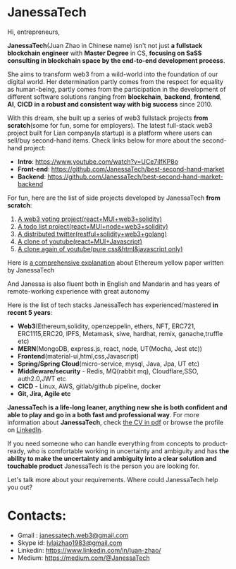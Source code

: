 # JanessaTech

Hi, entrepreneurs,

**JanessaTech**(Juan Zhao in Chinese name) isn't not just **a fullstack blockchain engineer** with **Master Degree** in CS, **focusing on SaSS consulting in blockchain space by the end-to-end development process**. 

She aims to transform web3 from a wild-world into the foundation of our digital world. Her determination partly comes from the respect for equality as human-being, partly comes from the participation in the development of different software solutions ranging from **blockchain**, **backend**, **frontend**, **AI**, **CICD** **in a robust and consistent way with big success** since 2010. 

With this dream, she built up a series of web3 fullstack projects **from scratch**(some for fun, some for employers). The latest full-stack web3 project built for Lian company(a startup) is a platform where users can sell/buy second-hand items. Check links below for more about the second-hand project: 
- **Intro**: https://www.youtube.com/watch?v=UCe7ilfKP8o
- **Front-end**: https://github.com/JanessaTech/best-second-hand-market
- **Backend**: https://github.com/JanessaTech/best-second-hand-market-backend

For fun, here are the list of side projects developed by JanessaTech **from scratch**:
1. [A web3 voting project(react+MUI+web3+solidity)](https://github.com/JanessaTech/exercises/tree/master/blockchain/my-dpps-home/my-voting)
2. [A todo list project(react+MUI+node+web3+solidity)](https://github.com/JanessaTech/exercises/tree/master/blockchain/my-dpps-home/todo)
3. [A distributed twitter(restful+solidity+web3+golang)](https://github.com/JanessaTech/mytwitter)
4. [A clone of youtube(react+MUI+Javascript)](https://github.com/JanessaTech/mui-youtube)
5. [A clone again of youtube(pure css&html&javascript only)](https://github.com/JanessaTech/exercises/tree/master/css%2Bdiv/dummy-youtube)

Here is [a comprehensive explanation](https://drive.google.com/file/d/1pUqBUUE4f-biyxiKqXWDjjLmK28HQGo8/view?usp=drive_link) about Ethereum yellow paper written by JanessaTech 

And Janessa is also fluent both in English and Mandarin and has years of remote-working experience with great autonomy

Here is the list of tech stacks JanessaTech has experienced/mastered **in recent 5 years**:
- **Web3**(Ethereum,solidity, openzeppelin, ethers, NFT, ERC721, ERC1115,ERC20, IPFS, Metamask, siwe, hardhat, remix, ganache,truffle etc)
- **MERN**(MongoDB, express.js, react, node, UT(Mocha, Jest etc))
- **Frontend**(material-ui,html,css,Javascript)
- **Spring/Spring Cloud**(micro-service, mysql, Java, Jpa, UT etc)
- **Middleware/security** - Redis, MQ(rabbit mq), Cloudflare,SSO, auth2.0,JWT etc
- **CICD** - Linux, AWS, gitlab/github pipeline, docker
- **Git, Jira, Agile etc**

**JanessaTech is a life-long leaner, anything new she is both confident and able to play and go in a both fast and professional way**. For more information about **JanessaTech**, check [the CV in pdf](https://drive.google.com/file/d/1l_5brieVsYajU-PI0iych_EKZjtZFTyi/view?usp=drive_link) or browse the profile on [LinkedIn](https://www.linkedin.com/in/juan-zhao/).

If you need someone who can handle everything from concepts to product-ready, who is comfortable working in uncertainty and ambiguity and has **the ability to make the uncertainty and ambiguity into a clear solution and touchable product**
JanessaTech is the person you are looking for.

Let's talk more about your requirements. Where could JanessaTech help you out?

# Contacts: 
- Gmail : janessatech.web3@gmail.com
- Skype id: lvlajzhao1983@gmail.com
- Linkedin: https://www.linkedin.com/in/juan-zhao/
- Medium: https://medium.com/@JanessaTech

